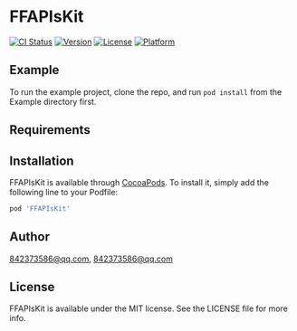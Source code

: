 # FFAPIsKit

[![CI Status](http://img.shields.io/travis/842373586@qq.com/FFAPIsKit.svg?style=flat)](https://travis-ci.org/842373586@qq.com/FFAPIsKit)
[![Version](https://img.shields.io/cocoapods/v/FFAPIsKit.svg?style=flat)](http://cocoapods.org/pods/FFAPIsKit)
[![License](https://img.shields.io/cocoapods/l/FFAPIsKit.svg?style=flat)](http://cocoapods.org/pods/FFAPIsKit)
[![Platform](https://img.shields.io/cocoapods/p/FFAPIsKit.svg?style=flat)](http://cocoapods.org/pods/FFAPIsKit)

## Example

To run the example project, clone the repo, and run `pod install` from the Example directory first.

## Requirements

## Installation

FFAPIsKit is available through [CocoaPods](http://cocoapods.org). To install
it, simply add the following line to your Podfile:

```ruby
pod 'FFAPIsKit'
```

## Author

842373586@qq.com, 842373586@qq.com

## License

FFAPIsKit is available under the MIT license. See the LICENSE file for more info.
